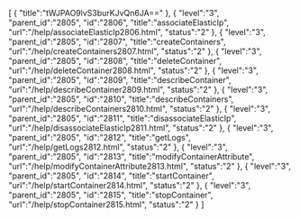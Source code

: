 [
	{
		"title":"tWJPAO9lvS3burKJvQn6JA=="
	},
	{
		"level":"3",
		"parent_id":"2805",
		"id":"2806",
		"title":"associateElasticIp",
		"url":"/help/associateElasticIp2806.html",
		"status":"2"
	},
	{
		"level":"3",
		"parent_id":"2805",
		"id":"2807",
		"title":"createContainers",
		"url":"/help/createContainers2807.html",
		"status":"2"
	},
	{
		"level":"3",
		"parent_id":"2805",
		"id":"2808",
		"title":"deleteContainer",
		"url":"/help/deleteContainer2808.html",
		"status":"2"
	},
	{
		"level":"3",
		"parent_id":"2805",
		"id":"2809",
		"title":"describeContainer",
		"url":"/help/describeContainer2809.html",
		"status":"2"
	},
	{
		"level":"3",
		"parent_id":"2805",
		"id":"2810",
		"title":"describeContainers",
		"url":"/help/describeContainers2810.html",
		"status":"2"
	},
	{
		"level":"3",
		"parent_id":"2805",
		"id":"2811",
		"title":"disassociateElasticIp",
		"url":"/help/disassociateElasticIp2811.html",
		"status":"2"
	},
	{
		"level":"3",
		"parent_id":"2805",
		"id":"2812",
		"title":"getLogs",
		"url":"/help/getLogs2812.html",
		"status":"2"
	},
	{
		"level":"3",
		"parent_id":"2805",
		"id":"2813",
		"title":"modifyContainerAttribute",
		"url":"/help/modifyContainerAttribute2813.html",
		"status":"2"
	},
	{
		"level":"3",
		"parent_id":"2805",
		"id":"2814",
		"title":"startContainer",
		"url":"/help/startContainer2814.html",
		"status":"2"
	},
	{
		"level":"3",
		"parent_id":"2805",
		"id":"2815",
		"title":"stopContainer",
		"url":"/help/stopContainer2815.html",
		"status":"2"
	}
]